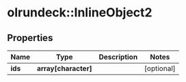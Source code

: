 # olrundeck::InlineObject2

## Properties
Name | Type | Description | Notes
------------ | ------------- | ------------- | -------------
**ids** | **array[character]** |  | [optional] 


